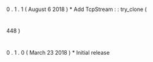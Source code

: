 #
0
.
1
.
1
(
August
6
2018
)
*
Add
TcpStream
:
:
try_clone
(
#
448
)
#
0
.
1
.
0
(
March
23
2018
)
*
Initial
release
